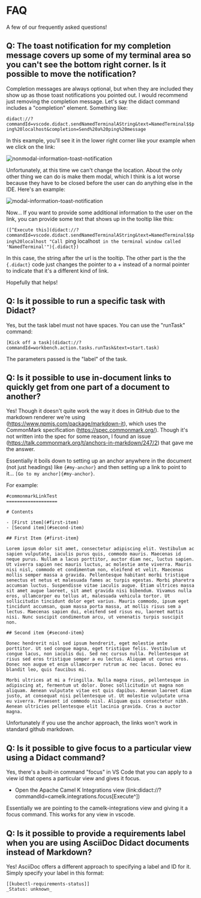 # FAQ

A few of our frequently asked questions!

## Q: The toast notification for my completion message covers up some of my terminal area so you can't see the bottom right corner. Is it possible to move the notification?

Completion messages are always optional, but when they are included they show up as those toast notifications you pointed out. I would recommend just removing the completion message. Let's say the didact command includes a "completion" element. Something like:

`didact://?commandId=vscode.didact.sendNamedTerminalAString&text=NamedTerminal$$ping%20localhost&completion=Send%20a%20ping%20message`

In this example, you'll see it in the lower right corner like your example when we click on the link:

![nonmodal-information-toast-notification](https://user-images.githubusercontent.com/530878/86397038-4ba1d200-bc60-11ea-86e5-33154e195a22.gif)

Unfortunately, at this time we can't change the location. About the only other thing we can do is make them modal, which I think is a lot worse because they have to be closed before the user can do anything else in the IDE. Here's an example:

![modal-information-toast-notification](https://user-images.githubusercontent.com/530878/86397074-5fe5cf00-bc60-11ea-8d04-2e4b6c068d74.gif)

Now... If you want to provide some additional information to the user on the link, you can provide some text that shows up in the tooltip like this:

`([^Execute this](didact://?commandId=vscode.didact.sendNamedTerminalAString&text=NamedTerminal$$ping%20localhost "Call `ping localhost` in the terminal window called 'NamedTerminal'"){.didact})`

In this case, the string after the url is the tooltip. The other part is the the `{.didact}` code just changes the pointer to a + instead of a normal pointer to indicate that it's a different kind of link.

Hopefully that helps!

## Q: Is it possible to run a specific task with Didact?

Yes, but the task label must not have spaces. You can use the "runTask" command:

`[Kick off a task](didact://?commandId=workbench.action.tasks.runTask&text=start.task)`

The parameters passed is the "label" of the task.

## Q: Is it possible to use in-document links to quickly get from one part of a document to another?

Yes! Though it doesn't quite work the way it does in GitHub due to the markdown renderer we're using (https://www.npmjs.com/package/markdown-it), which uses the CommonMark specification (https://spec.commonmark.org/). Though it's not written into the spec for some reason, I found an issue (https://talk.commonmark.org/t/anchors-in-markdown/247/2) that gave me the answer.

Essentially it boils down to setting up an anchor anywhere in the document (not just headings) like `{#my-anchor}` and then setting up a link to point to it... `[Go to my anchor]{#my-anchor}`. 

For example:

```
#commonmarkLinkTest
===================

# Contents

- [First item](#first-item)
- [Second item](#second-item)

## First Item {#first-item}

Lorem ipsum dolor sit amet, consectetur adipiscing elit. Vestibulum ac sapien vulputate, iaculis purus quis, commodo mauris. Maecenas id neque purus. Nullam a lacus porttitor, auctor diam nec, luctus sapien. Ut viverra sapien nec mauris luctus, ac molestie ante viverra. Mauris nisi nisl, commodo et condimentum non, eleifend et velit. Maecenas mollis semper massa a gravida. Pellentesque habitant morbi tristique senectus et netus et malesuada fames ac turpis egestas. Morbi pharetra accumsan luctus. Suspendisse vitae iaculis augue. Etiam ultrices massa sit amet augue laoreet, sit amet gravida nisi bibendum. Vivamus nulla eros, ullamcorper eu tellus at, malesuada vehicula tortor. Ut sollicitudin tincidunt dolor eget varius. Mauris commodo, ipsum eget tincidunt accumsan, quam massa porta massa, at mollis risus sem a lectus. Maecenas sapien dui, eleifend sed risus eu, laoreet mattis nisi. Nunc suscipit condimentum arcu, ut venenatis turpis suscipit non.

## Second item {#second-item}

Donec hendrerit nisl sed ipsum hendrerit, eget molestie ante porttitor. Ut sed congue magna, eget tristique felis. Vestibulum ut congue lacus, non iaculis dui. Sed nec cursus nulla. Pellentesque at risus sed eros tristique semper a eu lectus. Aliquam ut cursus eros. Donec non augue et enim ullamcorper rutrum ac nec lacus. Donec eu blandit leo, quis faucibus mi.

Morbi ultrices at mi a fringilla. Nulla magna risus, pellentesque in adipiscing at, fermentum ut dolor. Donec sollicitudin ut magna non aliquam. Aenean vulputate vitae est quis dapibus. Aenean laoreet diam justo, at consequat nisi pellentesque ut. Ut molestie vulputate urna eu viverra. Praesent id commodo nisl. Aliquam quis consectetur nibh. Aenean ultricies pellentesque elit lacinia gravida. Cras a auctor magna.
```

Unfortunately if you use the anchor approach, the links won't work in standard github markdown. 

## Q: Is it possible to give focus to a particular view using a Didact command?

Yes, there's a built-in command "focus" in VS Code that you can apply to a view id that opens a particular view and gives it focus.

* Open the Apache Camel K Integrations view (link:didact://?commandId=camelk.integrations.focus[Execute^])

Essentially we are pointing to the camelk-integrations view and giving it a focus command. This works for any view in vscode.

## Q: Is it possible to provide a requirements label when you are using AsciiDoc Didact documents instead of Markdown?

Yes! AsciiDoc offers a different approach to specifying a label and ID for it. Simply specify your label in this format:

```
[[kubectl-requirements-status]]
_Status: unknown_
```
